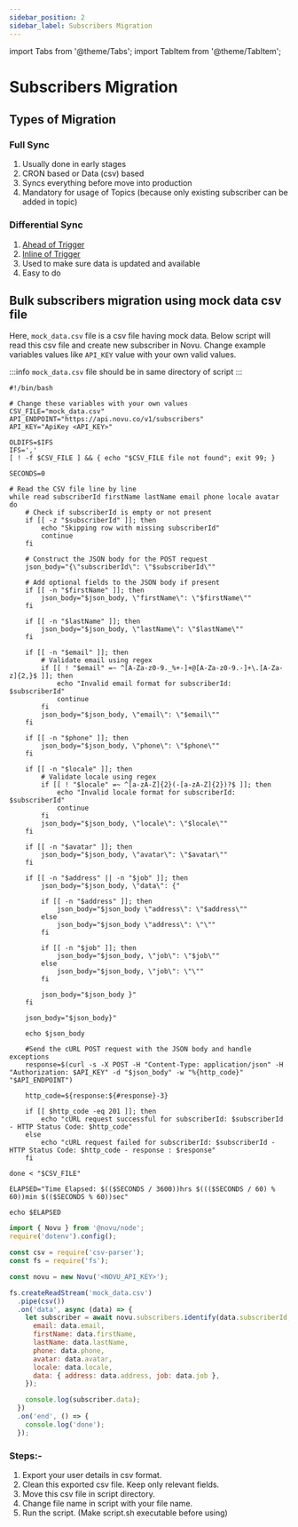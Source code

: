 ```yaml
---
sidebar_position: 2
sidebar_label: Subscribers Migration
---
```


import Tabs from '@theme/Tabs';
import TabItem from '@theme/TabItem';

# Subscribers Migration

## Types of Migration

### Full Sync

1. Usually done in early stages
2. CRON based or Data (csv) based
3. Syncs everything before move into production
4. Mandatory for usage of Topics (because only existing subscriber can be added in topic)

### Differential Sync

1. [Ahead of Trigger](../platform/subscribers.md#1-ahead-of-trigger)
2. [Inline of Trigger](../platform/subscribers.md#2-inline-of-trigger)
3. Used to make sure data is updated and available
4. Easy to do

## Bulk subscribers migration using mock data csv file

Here, `mock_data.csv` file is a csv file having mock data. Below script will read this csv file and create new subscriber in Novu. Change example variables values like `API_KEY` value with your own valid values.

:::info
`mock_data.csv` file should be in same directory of script
:::

<Tabs groupId="language" queryString>
  <TabItem value="bash" label="Shell Script">

```shell title='script.sh'
#!/bin/bash

# Change these variables with your own values
CSV_FILE="mock_data.csv"
API_ENDPOINT="https://api.novu.co/v1/subscribers"
API_KEY="ApiKey <API_KEY>"

OLDIFS=$IFS
IFS=','
[ ! -f $CSV_FILE ] && { echo "$CSV_FILE file not found"; exit 99; }

SECONDS=0

# Read the CSV file line by line
while read subscriberId firstName lastName email phone locale avatar
do
    # Check if subscriberId is empty or not present
    if [[ -z "$subscriberId" ]]; then
        echo "Skipping row with missing subscriberId"
        continue
    fi

    # Construct the JSON body for the POST request
    json_body="{\"subscriberId\": \"$subscriberId\""

    # Add optional fields to the JSON body if present
    if [[ -n "$firstName" ]]; then
        json_body="$json_body, \"firstName\": \"$firstName\""
    fi

    if [[ -n "$lastName" ]]; then
        json_body="$json_body, \"lastName\": \"$lastName\""
    fi

    if [[ -n "$email" ]]; then
        # Validate email using regex
        if [[ ! "$email" =~ ^[A-Za-z0-9._%+-]+@[A-Za-z0-9.-]+\.[A-Za-z]{2,}$ ]]; then
            echo "Invalid email format for subscriberId: $subscriberId"
            continue
        fi
        json_body="$json_body, \"email\": \"$email\""
    fi

    if [[ -n "$phone" ]]; then
        json_body="$json_body, \"phone\": \"$phone\""
    fi

    if [[ -n "$locale" ]]; then
        # Validate locale using regex
        if [[ ! "$locale" =~ ^[a-zA-Z]{2}(-[a-zA-Z]{2})?$ ]]; then
            echo "Invalid locale format for subscriberId: $subscriberId"
            continue
        fi
        json_body="$json_body, \"locale\": \"$locale\""
    fi

    if [[ -n "$avatar" ]]; then
        json_body="$json_body, \"avatar\": \"$avatar\""
    fi

    if [[ -n "$address" || -n "$job" ]]; then
        json_body="$json_body, \"data\": {"

        if [[ -n "$address" ]]; then
            json_body="$json_body \"address\": \"$address\""
        else
            json_body="$json_body \"address\": \"\""
        fi

        if [[ -n "$job" ]]; then
            json_body="$json_body, \"job\": \"$job\""
        else
            json_body="$json_body, \"job\": \"\""
        fi

        json_body="$json_body }"
    fi

    json_body="$json_body}"

    echo $json_body

    #Send the cURL POST request with the JSON body and handle exceptions
    response=$(curl -s -X POST -H "Content-Type: application/json" -H "Authorization: $API_KEY" -d "$json_body" -w "%{http_code}" "$API_ENDPOINT")

    http_code=${response:${#response}-3}

    if [[ $http_code -eq 201 ]]; then
        echo "cURL request successful for subscriberId: $subscriberId - HTTP Status Code: $http_code"
    else
        echo "cURL request failed for subscriberId: $subscriberId - HTTP Status Code: $http_code - response : $response"
    fi

done < "$CSV_FILE"

ELAPSED="Time Elapsed: $(($SECONDS / 3600))hrs $((($SECONDS / 60) % 60))min $(($SECONDS % 60))sec"

echo $ELAPSED
```

  </TabItem>

  <TabItem value="js" label="Node.js">

```javascript
import { Novu } from '@novu/node';
require('dotenv').config();

const csv = require('csv-parser');
const fs = require('fs');

const novu = new Novu('<NOVU_API_KEY>');

fs.createReadStream('mock_data.csv')
  .pipe(csv())
  .on('data', async (data) => {
    let subscriber = await novu.subscribers.identify(data.subscriberId, {
      email: data.email,
      firstName: data.firstName,
      lastName: data.lastName,
      phone: data.phone,
      avatar: data.avatar,
      locale: data.locale,
      data: { address: data.address, job: data.job },
    });

    console.log(subscriber.data);
  })
  .on('end', () => {
    console.log('done');
  });
```

  </TabItem>
</Tabs>

### Steps:-

1. Export your user details in csv format.
2. Clean this exported csv file. Keep only relevant fields.
3. Move this csv file in script directory.
4. Change file name in script with your file name.
5. Run the script. (Make script.sh executable before using)
